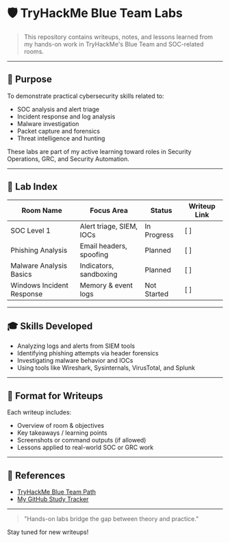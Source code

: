 # 🛡️ TryHackMe Blue Team Labs

> This repository contains writeups, notes, and lessons learned from my hands-on work in TryHackMe's Blue Team and SOC-related rooms.

---

## 📅 Purpose
To demonstrate practical cybersecurity skills related to:
- SOC analysis and alert triage
- Incident response and log analysis
- Malware investigation
- Packet capture and forensics
- Threat intelligence and hunting

These labs are part of my active learning toward roles in Security Operations, GRC, and Security Automation.

---

## 📒 Lab Index
| Room Name             | Focus Area              | Status     | Writeup Link |
|----------------------|--------------------------|------------|---------------|
| SOC Level 1          | Alert triage, SIEM, IOCs | In Progress| [ ]           |
| Phishing Analysis    | Email headers, spoofing  | Planned    | [ ]           |
| Malware Analysis Basics | Indicators, sandboxing | Planned    | [ ]           |
| Windows Incident Response | Memory & event logs  | Not Started| [ ]           |

---

## 🎓 Skills Developed
- Analyzing logs and alerts from SIEM tools
- Identifying phishing attempts via header forensics
- Investigating malware behavior and IOCs
- Using tools like Wireshark, Sysinternals, VirusTotal, and Splunk

---

## 📕 Format for Writeups
Each writeup includes:
- Overview of room & objectives
- Key takeaways / learning points
- Screenshots or command outputs (if allowed)
- Lessons applied to real-world SOC or GRC work

---

## 🔗 References
- [TryHackMe Blue Team Path](https://tryhackme.com/path/outline/blueteam)
- [My GitHub Study Tracker](https://github.com/deveau145/study-tracker)

---

> "Hands-on labs bridge the gap between theory and practice."

Stay tuned for new writeups!
